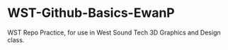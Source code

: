 # WST-Github-Basics-EwanP
WST Repo Practice, for use in West Sound Tech 3D Graphics and Design class.
